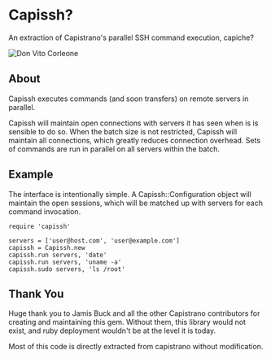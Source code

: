 # Capissh?

An extraction of Capistrano's parallel SSH command execution, capiche?

![Don Vito Corleone](http://i.imgur.com/hAcWI.jpg)


## About

Capissh executes commands (and soon transfers) on remote servers in parallel.

Capissh will maintain open connections with servers it has seen when is is
sensible to do so. When the batch size is not restricted, Capissh will maintain
all connections, which greatly reduces connection overhead. Sets of commands
are run in parallel on all servers within the batch.

## Example

The interface is intentionally simple. A Capissh::Configuration object will
maintain the open sessions, which will be matched up with servers for each
command invocation.

    require 'capissh'

    servers = ['user@host.com', 'user@example.com']
    capissh = Capissh.new
    capissh.run servers, 'date'
    capissh.run servers, 'uname -a'
    capissh.sudo servers, 'ls /root'

## Thank You

Huge thank you to Jamis Buck and all the other Capistrano contributors for
creating and maintaining this gem. Without them, this library would not exist,
and ruby deployment wouldn't be at the level it is today.

Most of this code is directly extracted from capistrano without modification.
